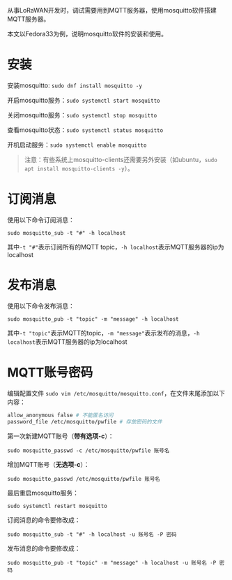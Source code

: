 从事LoRaWAN开发时，调试需要用到MQTT服务器，使用mosquitto软件搭建MQTT服务器。

本文以Fedora33为例，说明mosquitto软件的安装和使用。

# 安装

安装mosquitto: `sudo dnf install mosquitto -y`

开启mosquitto服务：`sudo systemctl start mosquitto`

关闭mosquitto服务：`sudo systemctl stop mosquitto`

查看mosquitto状态：`sudo systemctl status mosquitto`

开机启动服务：`sudo systemctl enable mosquitto`

> 注意：有些系统上mosquitto-clients还需要另外安装（如ubuntu，`sudo apt install mosquitto-clients -y`）。

# 订阅消息

使用以下命令订阅消息：

`sudo mosquitto_sub -t "#" -h localhost`

其中`-t "#"`表示订阅所有的MQTT topic，`-h localhost`表示MQTT服务器的ip为localhost

# 发布消息

使用以下命令发布消息：

`sudo mosquitto_pub -t "topic" -m "message" -h localhost`

其中`-t "topic"`表示MQTT的topic，`-m "message"`表示发布的消息，`-h localhost`表示MQTT服务器的ip为localhost

# MQTT账号密码

编辑配置文件 `sudo vim /etc/mosquitto/mosquitto.conf`，在文件末尾添加以下内容：

```sh
allow_anonymous false # 不能匿名访问
password_file /etc/mosquitto/pwfile # 存放密码的文件
```

第一次新建MQTT账号（**带有选项-c**）：

`sudo mosquitto_passwd -c /etc/mosquitto/pwfile 账号名`

增加MQTT账号（**无选项-c**）：

`sudo mosquitto_passwd /etc/mosquitto/pwfile 账号名`

最后重启mosquitto服务：

`sudo systemctl restart mosquitto`

订阅消息的命令要修改成：

`sudo mosquitto_sub -t "#" -h localhost -u 账号名 -P 密码`

发布消息的命令要修改成：

`sudo mosquitto_pub -t "topic" -m "message" -h localhost -u 账号名 -P 密码`


